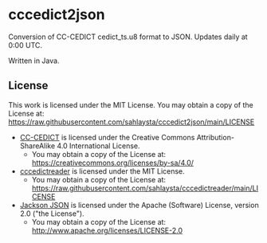 # cccedict2json

Conversion of CC-CEDICT cedict_ts.u8 format to JSON. Updates daily at 0:00 UTC.

Written in Java.

## License

This work is licensed under the MIT License. You may obtain a copy of the License at: https://raw.githubusercontent.com/sahlaysta/cccedict2json/main/LICENSE

* [CC-CEDICT](https://www.mdbg.net/chinese/dictionary?page=cedict) is licensed under the Creative Commons Attribution-ShareAlike 4.0 International License.
    * You may obtain a copy of the License at: https://creativecommons.org/licenses/by-sa/4.0/
* [cccedictreader](https://github.com/sahlaysta/cccedictreader) is licensed under the MIT License.
    * You may obtain a copy of the License at: https://raw.githubusercontent.com/sahlaysta/cccedictreader/main/LICENSE
* [Jackson JSON](https://github.com/FasterXML/jackson-core) is licensed under the Apache (Software) License, version 2.0 ("the License").
    * You may obtain a copy of the License at: http://www.apache.org/licenses/LICENSE-2.0
